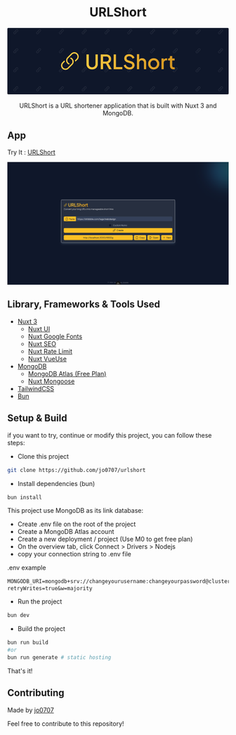 <h1 align="center">URLShort</h1>

<p align="center">
  <img src="screenshots/banner.png"/>
</p>

<p align="center">
    URLShort is a URL shortener application that is built with Nuxt 3 and MongoDB. 
</p>

## App

Try It : [URLShort](https://s.jooo.my.id/)

<p align="center">
  <img src="screenshots/main.png" />
</p>

## Library, Frameworks & Tools Used

- [Nuxt 3](https://nuxt.com/)
  - [Nuxt UI](https://ui.nuxt.com/)
  - [Nuxt Google Fonts](https://google-fonts.nuxtjs.org/)
  - [Nuxt SEO](https://nuxtseo.com/)
  - [Nuxt Rate Limit](https://github.com/timb-103/nuxt-rate-limit)
  - [Nuxt VueUse](https://vueuse.org/)
- [MongoDB](https://www.mongodb.com/)
  - [MongoDB Atlas (Free Plan)](https://www.mongodb.com/cloud/atlas)
  - [Nuxt Mongoose](https://nuxt-mongoose.nuxt.space/)
- [TailwindCSS](https://tailwindcss.com/)
- [Bun](https://bun.sh/)

## Setup & Build

if you want to try, continue or modify this project, you can follow these steps:

- Clone this project

```bash
git clone https://github.com/jo0707/urlshort
```

- Install dependencies (bun)

```bash
bun install
```

This project use MongoDB as its link database:

- Create .env file on the root of the project
- Create a MongoDB Atlas account
- Create a new deployment / project (Use M0 to get free plan)
- On the overview tab, click Connect > Drivers > Nodejs
- copy your connection string to .env file

.env example

```env
MONGODB_URI=mongodb+srv://changeyourusername:changeyourpassword@clusterX.xxxxx.mongodb.net/app?retryWrites=true&w=majority
```

- Run the project

```bash
bun dev
```

- Build the project

```bash
bun run build
#or
bun run generate # static hosting
```

That's it!

## Contributing

Made by [jo0707](https://github.com/jo0707)

Feel free to contribute to this repository!
